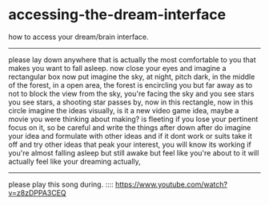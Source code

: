 # accessing-the-dream-interface
how to access your dream/brain interface.

-------
please lay down anywhere that is actually the most comfortable to you that makes you want to fall asleep. 
now close your eyes and imagine a rectangular box now put imagine the sky, at night, pitch dark, in the middle of the forest, in a open area, the forest is encircling you but far away as to not to block the view from the sky, you're facing the sky and you see stars you see stars, a shooting star passes by, now in this rectangle, now in this circle imagine the ideas visually, is it a new video game idea, maybe a movie you were thinking about making? is fleeting if you lose your pertinent focus on it, so be careful and write the things after down after do imagine your idea and formulate with other ideas and if it dont work or suits take it off and try other ideas that peak your interest, you will know its working if you're almost falling asleep but still awake but feel like you're about to it will actually feel like your dreaming actually,


----
please play this song during. :::: https://www.youtube.com/watch?v=z8zDPPA3CEQ
